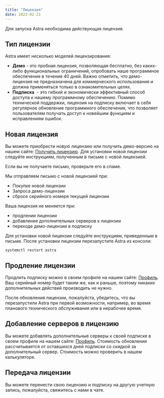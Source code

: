 ```yaml
---
title: "Лицензия"
date: 2023-02-21
---
```


Для запуска Astra необходима действующая лицензия.

## Тип лицензии[](https://help.cesbo.com/astra/getting-started/first-steps/license#license-type)

Astra имеет несколько моделей лицензирования:

- **Демо** - это пробная лицензия, позволяющая бесплатно, без каких-либо функциональных ограничений, опробовать наше программное обеспечение в течение 40 дней. Важно отметить, что демо-лицензия не предназначена для коммерческого использования и должна применяться только в ознакомительных целях.
- **Подписка**  - это гибкий и экономически эффективный способ доступа к нашему программному обеспечению. Помимо технической поддержки, лицензия на подписку включает в себя регулярное обновление программного обеспечения, что позволяет пользователям получать доступ к новейшим функциям и исправлениям ошибок.

## Новая лицензия[](https://help.cesbo.com/astra/getting-started/first-steps/license#new-license)

Вы можете приобрести новую лицензию или получить демо-версию на нашем сайте: [Получить лицензию](https://cesbo.com/astra-license). Для установки новой лицензии следуйте инструкциям, полученным в письме с новой лицензией.

Если вы не получаете письмо, проверьте его в спаме.

Мы отправляем письмо с новой лицензией при:

- Покупке новой лицензии
- Запроса демо-лицензии
- сбросе серийного номеря текущей лицензии

Ваша лицензия не меняется при:

- продлении лицензии
- добавление дополнительных серверов к лицензии
- переходе демо-лицензии в подписку

Для установки новой лицензии следуйте инструкциям, приведенным в письме. После установки лицензии перезапустите Astra из консоли:

```
systemctl restart astra
```

## Продление лицензии[](https://help.cesbo.com/astra/getting-started/first-steps/license#renew-license)

Продлить подписку можно в своем профиле на нашем сайте: [Профиль](https://cesbo.com/profile). Ваш серийный номер будет таким же, как и раньше, поэтому никаких дополнительных действий производить не нужно.

После обновления лицензии, пожалуйста, убедитесь, что вы перезапустили Astra при первой возможности, например, во время планового технического обслуживания или в нерабочее время.

## Добавление серверов в лицензию[](https://help.cesbo.com/astra/getting-started/first-steps/license#upgrade-license)

Вы можете добавлять дополнительные серверы к своей подписке в своем профиле на нашем сайте: [Профиль](https://cesbo.com/profile). Стоимость обновления рассчитывается от оставшихся дней подписки со скидкой за дополнительный сервер. Стоимость можно проверить в нашем калькуляторе.

## Передача лицензии[](https://help.cesbo.com/astra/getting-started/first-steps/license#transfer-license)

Вы можете перенести свою лицензию и подписку на другую учетную запись, пожалуйста, свяжитесь с нами в чате.
